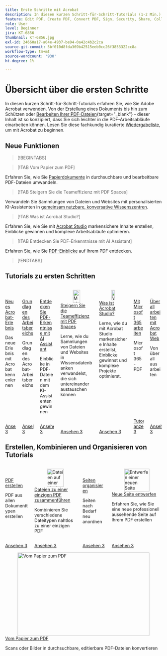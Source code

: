 ```yaml
---
title: Erste Schritte mit Acrobat
description: In diesen kurzen Schritt-für-Schritt-Tutorials (1-2 Min.) erfahren Sie, wie Sie Adobe Acrobat verwenden.
feature: Edit PDF, Create PDF, Convert PDF, Sign, Security, Share, Collaboration, Workspace
role: User
level: Beginner
jira: KT-6856
thumbnail: KT-6856.jpg
exl-id: 24660a17-a04e-4937-be94-0a42c4b2c2ca
source-git-commit: 5bf010d8fda369b42515eeb0cc26f3853322cc8a
workflow-type: tm+mt
source-wordcount: '930'
ht-degree: 1%

---
```


# Übersicht über die ersten Schritte

In diesen kurzen Schritt-für-Schritt-Tutorials erfahren Sie, wie Sie Adobe Acrobat verwenden. Von der Erstellung eines Dokuments bis hin zum Schützen oder [Bearbeiten Ihrer PDF-Dateien](https://www.adobe.com/de/acrobat/online/pdf-editor.html){target="_blank"} - dieser Inhalt ist so konzipiert, dass Sie sich leichter in die PDF-Arbeitsabläufe einarbeiten können. Lesen Sie diese fachkundig kuratierte [Wiedergabeliste](https://experienceleague.adobe.com/de/playlists/acrobat-get-started-business-users), um mit Acrobat zu beginnen.

## Neue Funktionen

>[!BEGINTABS]

>[!TAB Vom Papier zum PDF]

Erfahren Sie, wie Sie [Papierdokumente](scan-and-ocr.md) in durchsuchbare und bearbeitbare PDF-Dateien umwandeln.

>[!TAB Steigern Sie die Teameffizienz mit PDF Spaces]

Verwandeln Sie Sammlungen von Dateien und Websites mit personalisierten KI-Assistenten in [gemeinsam nutzbare, konversative Wissenszentren](pdf-spaces-legal.md).

>[!TAB Was ist Acrobat Studio?]

Erfahren Sie, wie Sie mit [Acrobat Studio](acrobat-studio.md) markensichere Inhalte erstellen, Einblicke gewinnen und komplexe Arbeitsabläufe optimieren.

>[!TAB Entdecken Sie PDF-Erkenntnisse mit AI Assistant]

Erfahren Sie, wie Sie [PDF-Einblicke](ai-assistant.md) auf Ihrem PDF entdecken.

>[!ENDTABS]

## Tutorials zu ersten Schritten

<!-- START CARDS HTML - DO NOT MODIFY BY HAND -->
<div class="columns">
    <div class="column is-half-tablet is-half-desktop is-one-third-widescreen" aria-label="New Acrobat experience">
        <div class="card" style="height: 100%; display: flex; flex-direction: column; height: 100%;">
            <div class="card-image">
                <figure class="image x-is-16by9">
                    <a href="https://experienceleague.adobe.com/de/docs/document-cloud-learn/acrobat-learning/getting-started/new-workspace" title="Neues Erlebnis mit Acrobat" target="_self" rel="referrer">
                        <img class="is-bordered-r-small" src="https://experienceleague.adobe.com/de/docs/document-cloud-learn/acrobat-learning/getting-started/media_1fd7846c8083ccd0da406c6abf96fe746d9b4539e.png?width=400&format=webply&optimize=medium" alt="Neues Erlebnis mit Acrobat"
                             style="width: 100%; aspect-ratio: 16 / 9; object-fit: cover; overflow: hidden; display: block; margin: auto;">
                    </a>
                </figure>
            </div>
            <div class="card-content is-padded-small" style="display: flex; flex-direction: column; flex-grow: 1; justify-content: space-between;">
                <div class="top-card-content">
                    <p class="headline is-size-6 has-text-weight-bold">
                        <a href="https://experienceleague.adobe.com/de/docs/document-cloud-learn/acrobat-learning/getting-started/new-workspace" target="_self" rel="referrer" title="neues Acrobat-Erlebnis">Neues Acrobat-Erlebnis</a>
                    </p>
                    <p class="is-size-6">Das neue Erlebnis mit Acrobat kennenlernen</p>
                </div>
                <a href="https://experienceleague.adobe.com/de/docs/document-cloud-learn/acrobat-learning/getting-started/new-workspace" target="_self" rel="referrer" class="spectrum-Button spectrum-Button--outline spectrum-Button--primary spectrum-Button--sizeM" style="align-self: flex-start; margin-top: 1rem;">
                    <span class="spectrum-Button-label has-no-wrap has-text-weight-bold">Ansehen</span>
                3</a>
            </div>
        </div>
    </div>
    <div class="column is-half-tablet is-half-desktop is-one-third-widescreen" aria-label="Workspace basics">
        <div class="card" style="height: 100%; display: flex; flex-direction: column; height: 100%;">
            <div class="card-image">
                <figure class="image x-is-16by9">
                    <a href="https://experienceleague.adobe.com/de/docs/document-cloud-learn/acrobat-learning/getting-started/get-to-know-the-acrobat-dc-interface" title="Grundlagen des Arbeitsbereichs" target="_self" rel="referrer">
                        <img class="is-bordered-r-small" src="https://experienceleague.adobe.com/de/docs/document-cloud-learn/acrobat-learning/getting-started/media_1829b23b3d26ba9ab2687a87be27ecf1b2adde71e.png?width=400&format=webply&optimize=medium" alt="Grundlagen des Arbeitsbereichs"
                             style="width: 100%; aspect-ratio: 16 / 9; object-fit: cover; overflow: hidden; display: block; margin: auto;">
                    </a>
                </figure>
            </div>
            <div class="card-content is-padded-small" style="display: flex; flex-direction: column; flex-grow: 1; justify-content: space-between;">
                <div class="top-card-content">
                    <p class="headline is-size-6 has-text-weight-bold">
                        <a href="https://experienceleague.adobe.com/de/docs/document-cloud-learn/acrobat-learning/getting-started/get-to-know-the-acrobat-dc-interface" target="_self" rel="referrer" title="Grundlagen des Arbeitsbereichs">Grundlagen des Arbeitsbereichs</a>
                    </p>
                    <p class="is-size-6">Grundlagen des Acrobat-Arbeitsbereichs</p>
                </div>
                <a href="https://experienceleague.adobe.com/de/docs/document-cloud-learn/acrobat-learning/getting-started/get-to-know-the-acrobat-dc-interface" target="_self" rel="referrer" class="spectrum-Button spectrum-Button--outline spectrum-Button--primary spectrum-Button--sizeM" style="align-self: flex-start; margin-top: 1rem;">
                    <span class="spectrum-Button-label has-no-wrap has-text-weight-bold">Ansehen</span>
                3</a>
            </div>
        </div>
    </div>
    <div class="column is-half-tablet is-half-desktop is-one-third-widescreen" aria-label="Discover PDF insights with AI Assistant">
        <div class="card" style="height: 100%; display: flex; flex-direction: column; height: 100%;">
            <div class="card-image">
                <figure class="image x-is-16by9">
                    <a href="https://experienceleague.adobe.com/de/docs/document-cloud-learn/acrobat-learning/getting-started/ai-assistant" title="Mit AI Assistant PDF-Erkenntnisse gewinnen" target="_self" rel="referrer">
                        <img class="is-bordered-r-small" src="https://experienceleague.adobe.com/de/docs/document-cloud-learn/acrobat-learning/getting-started/media_16b40a5c89df63b8d9116ee1733680b378915394a.png?width=400&format=webply&optimize=medium" alt="Mit AI Assistant PDF-Erkenntnisse gewinnen"
                             style="width: 100%; aspect-ratio: 16 / 9; object-fit: cover; overflow: hidden; display: block; margin: auto;">
                    </a>
                </figure>
            </div>
            <div class="card-content is-padded-small" style="display: flex; flex-direction: column; flex-grow: 1; justify-content: space-between;">
                <div class="top-card-content">
                    <p class="headline is-size-6 has-text-weight-bold">
                        <a href="https://experienceleague.adobe.com/de/docs/document-cloud-learn/acrobat-learning/getting-started/ai-assistant" target="_self" rel="referrer" title="Mit dem KI-Assistenten PDF-Erkenntnisse gewinnen">Entdecken Sie PDF-Erkenntnisse mit AI Assistant</a>
                    </p>
                    <p class="is-size-6">Einblicke in PDF-Dateien mit dem KI-Assistenten gewinnen</p>
                </div>
                <a href="https://experienceleague.adobe.com/de/docs/document-cloud-learn/acrobat-learning/getting-started/ai-assistant" target="_self" rel="referrer" class="spectrum-Button spectrum-Button--outline spectrum-Button--primary spectrum-Button--sizeM" style="align-self: flex-start; margin-top: 1rem;">
                    <span class="spectrum-Button-label has-no-wrap has-text-weight-bold">Ansehen</span>
                3</a>
            </div>
        </div>
    </div>
                <div class="column is-half-tablet is-half-desktop is-one-third-widescreen" aria-label="Boost team efficiency with PDF Spaces">
        <div class="card" style="height: 100%; display: flex; flex-direction: column; height: 100%;">
            <div class="card-image">
                <figure class="image x-is-16by9">
                    <a href="https://experienceleague.adobe.com/de/docs/document-cloud-learn/acrobat-learning/getting-started/pdf-spaces-legal" title="Mehr Team-Effizienz dank PDF Spaces" target="_self" rel="referrer">
                        <img class="is-bordered-r-small" src="https://experienceleague.adobe.com/de/docs/document-cloud-learn/acrobat-learning/by-industry/gov/media_1a0a666ba69346a3cb306b786f1b0681e09316801.png?width=400&format=webply&optimize=medium" alt="Mehr Team-Effizienz dank PDF Spaces"
                             style="width: 100%; aspect-ratio: 16 / 9; object-fit: cover; overflow: hidden; display: block; margin: auto;">
                    </a>
                </figure>
            </div>
            <div class="card-content is-padded-small" style="display: flex; flex-direction: column; flex-grow: 1; justify-content: space-between;">
                <div class="top-card-content">
                    <p class="headline is-size-6 has-text-weight-bold">
                        <a href="https://experienceleague.adobe.com/de/docs/document-cloud-learn/acrobat-learning/getting-started/pdf-spaces-legal" target="_self" rel="referrer" title="Mehr Team-Effizienz dank PDF Spaces">Steigern Sie die Teameffizienz mit PDF Spaces</a>
                    </p>
                    <p class="is-size-6">Lerne, wie du Sammlungen von Dateien und Websites in Wissensdatenbanken verwandelst, die sich untereinander austauschen können</p>
                </div>
                <a href="https://experienceleague.adobe.com/de/docs/document-cloud-learn/acrobat-learning/getting-started/pdf-spaces-legal" target="_self" rel="referrer" class="spectrum-Button spectrum-Button--outline spectrum-Button--primary spectrum-Button--sizeM" style="align-self: flex-start; margin-top: 1rem;">
                    <span class="spectrum-Button-label has-no-wrap has-text-weight-bold">Ansehen</span>
                3</a>
            </div>
        </div>
    </div>
                 <div class="column is-half-tablet is-half-desktop is-one-third-widescreen"         aria-label="What is Acrobat Studio?">
                      <div class="card" style="height: 100%; display: flex; flex-direction: column; height: 100%;">
                 <div class="card-image">
                <figure class="image x-is-16by9">
                    <a href="https://experienceleague.adobe.com/de/docs/document-cloud-learn/acrobat-learning/getting-started/acrobat-studio" title="Was ist Acrobat Studio?" target="_self" rel="referrer">
                        <img class="is-bordered-r-small" src="https://experienceleague.adobe.com/de/docs/document-cloud-learn/acrobat-learning/by-industry/media_1f6d6f7b7584d916a156a186267c3d3790ae9144a.png?width=400&format=webply&optimize=medium" alt="Was ist Acrobat Studio?"
                             style="width: 100%; aspect-ratio: 16 / 9; object-fit: cover; overflow: hidden; display: block; margin: auto;">
                    </a>
                </figure>
                 </div>
                     <div class="card-content is-padded-small" style="display: flex; flex-direction: column; flex-grow: 1; justify-content: space-between;">
                <div class="top-card-content">
                    <p class="headline is-size-6 has-text-weight-bold">
                        <a href="https://experienceleague.adobe.com/de/docs/document-cloud-learn/acrobat-learning/getting-started/acrobat-studio" target="_self" rel="referrer" title="Was ist Acrobat Studio?">Was ist Acrobat Studio?</a>
                    </p>
                    <p class="is-size-6">Lerne, wie du mit Acrobat Studio markensichere Inhalte erstellst, Einblicke gewinnst und komplexe Projekte optimierst.</p>
                </div>
                <a href="https://experienceleague.adobe.com/de/docs/document-cloud-learn/acrobat-learning/getting-started/acrobat-studio" target="_self" rel="referrer" class="spectrum-Button spectrum-Button--outline spectrum-Button--primary spectrum-Button--sizeM" style="align-self: flex-start; margin-top: 1rem;">
                    <span class="spectrum-Button-label has-no-wrap has-text-weight-bold">Ansehen</span>
                3</a>
            </div>
        </div>
    </div>
    <div class="column is-half-tablet is-half-desktop is-one-third-widescreen" aria-label="Work with Microsoft 365">
        <div class="card" style="height: 100%; display: flex; flex-direction: column; height: 100%;">
            <div class="card-image">
                <figure class="image x-is-16by9">
                    <a href="https://experienceleague.adobe.com/de/docs/document-cloud-learn/acrobat-learning/integrations/integrate-overview#microsoft" title="Arbeiten mit Microsoft 365" target="_self" rel="referrer">
                        <img class="is-bordered-r-small" src="https://experienceleague.adobe.com/de/docs/document-cloud-learn/acrobat-learning/getting-started/media_1e715d1ec959dc755a27cab94e21039372673afac.png?width=400&format=webply&optimize=medium" alt="Arbeiten mit Microsoft 365"
                             style="width: 100%; aspect-ratio: 16 / 9; object-fit: cover; overflow: hidden; display: block; margin: auto;">
                    </a>
                </figure>
            </div>
            <div class="card-content is-padded-small" style="display: flex; flex-direction: column; flex-grow: 1; justify-content: space-between;">
                <div class="top-card-content">
                    <p class="headline is-size-6 has-text-weight-bold">
                        <a href="https://experienceleague.adobe.com/de/docs/document-cloud-learn/acrobat-learning/integrations/integrate-overview#microsoft" target="_self" rel="referrer" title="Arbeiten mit Microsoft 365">Mit Microsoft 365 arbeiten</a>
                    </p>
                    <p class="is-size-6">Microsoft 365-PDF</p>
                </div>
                <a href="https://experienceleague.adobe.com/de/docs/document-cloud-learn/acrobat-learning/integrations/integrate-overview#microsoft" target="_self" rel="referrer" class="spectrum-Button spectrum-Button--outline spectrum-Button--primary spectrum-Button--sizeM" style="align-self: flex-start; margin-top: 1rem;">
                    <span class="spectrum-Button-label has-no-wrap has-text-weight-bold">Tutorials anzeigen</span>
                3</a>
            </div>
        </div>
    </div>
     <div class="column is-half-tablet is-half-desktop is-one-third-widescreen" aria-label="Work anywhere with Acrobat web">
        <div class="card" style="height: 100%; display: flex; flex-direction: column; height: 100%;">
            <div class="card-image">
                <figure class="image x-is-16by9">
                    <a href="https://experienceleague.adobe.com/de/docs/document-cloud-learn/acrobat-learning/getting-started/acrobatweb" title="Überall arbeiten - mit Acrobat Web" target="_self" rel="referrer">
                        <img class="is-bordered-r-small" src="https://experienceleague.adobe.com/de/docs/document-cloud-learn/acrobat-learning/getting-started/media_1bfcf9b6746a553be3bae3718499df7f83847b637.png?width=400&format=webply&optimize=medium" alt="Überall arbeiten - mit Acrobat Web"
                             style="width: 100%; aspect-ratio: 16 / 9; object-fit: cover; overflow: hidden; display: block; margin: auto;">
                    </a>
                </figure>
            </div>
            <div class="card-content is-padded-small" style="display: flex; flex-direction: column; flex-grow: 1; justify-content: space-between;">
                <div class="top-card-content">
                    <p class="headline is-size-6 has-text-weight-bold">
                        <a href="https://experienceleague.adobe.com/de/docs/document-cloud-learn/acrobat-learning/getting-started/acrobatweb" target="_self" rel="referrer" title="Überall arbeiten - mit Acrobat Web">Überall arbeiten mit Acrobat Web</a>
                    </p>
                    <p class="is-size-6">Von überall aus arbeiten</p>
                </div>
                <a href="https://experienceleague.adobe.com/de/docs/document-cloud-learn/acrobat-learning/getting-started/acrobatweb" target="_self" rel="referrer" class="spectrum-Button spectrum-Button--outline spectrum-Button--primary spectrum-Button--sizeM" style="align-self: flex-start; margin-top: 1rem;">
                    <span class="spectrum-Button-label has-no-wrap has-text-weight-bold">Ansehen</span>
                3</a>
            </div>
        </div>
    </div>
</div>
<!-- END CARDS HTML - DO NOT MODIFY BY HAND -->

## Erstellen, Kombinieren und Organisieren von Tutorials

<!-- START CARDS HTML - DO NOT MODIFY BY HAND -->
<div class="columns">
    <div class="column is-half-tablet is-half-desktop is-one-third-widescreen" aria-label="Create a PDF">
        <div class="card" style="height: 100%; display: flex; flex-direction: column; height: 100%;">
            <div class="card-image">
                <figure class="image x-is-16by9">
                    <a href="https://experienceleague.adobe.com/de/docs/document-cloud-learn/acrobat-learning/getting-started/create-pdf" title="Erstellen einer PDF" target="_self" rel="referrer">
                        <img class="is-bordered-r-small" src="https://experienceleague.adobe.com/de/docs/document-cloud-learn/acrobat-learning/getting-started/media_16f0a3abd52647334bb64fdf140cf94afd63188d2.png?width=400&format=webply&optimize=medium" alt="Erstellen einer PDF"
                             style="width: 100%; aspect-ratio: 16 / 9; object-fit: cover; overflow: hidden; display: block; margin: auto;">
                    </a>
                </figure>
            </div>
            <div class="card-content is-padded-small" style="display: flex; flex-direction: column; flex-grow: 1; justify-content: space-between;">
                <div class="top-card-content">
                    <p class="headline is-size-6 has-text-weight-bold">
                        <a href="https://experienceleague.adobe.com/de/docs/document-cloud-learn/acrobat-learning/getting-started/create-pdf" target="_self" rel="referrer" title="Erstellen einer PDF">PDF erstellen</a>
                    </p>
                    <p class="is-size-6">PDF aus allen Dokumenttypen erstellen</p>
                </div>
                <a href="https://experienceleague.adobe.com/de/docs/document-cloud-learn/acrobat-learning/getting-started/create-pdf" target="_self" rel="referrer" class="spectrum-Button spectrum-Button--outline spectrum-Button--primary spectrum-Button--sizeM" style="align-self: flex-start; margin-top: 1rem;">
                    <span class="spectrum-Button-label has-no-wrap has-text-weight-bold">Ansehen</span>
                3</a>
            </div>
        </div>
    </div>
    <div class="column is-half-tablet is-half-desktop is-one-third-widescreen" aria-label="Combine files into a single PDF">
        <div class="card" style="height: 100%; display: flex; flex-direction: column; height: 100%;">
            <div class="card-image">
                <figure class="image x-is-16by9">
                    <a href="https://experienceleague.adobe.com/de/docs/document-cloud-learn/acrobat-learning/getting-started/combine-to-pdf" title="Dateien auf einer einzigen PDF zusammenführen" target="_self" rel="referrer">
                        <img class="is-bordered-r-small" src="https://experienceleague.adobe.com/de/docs/document-cloud-learn/acrobat-learning/getting-started/media_11be639aeee441f5b0e2b4900730339cd1798a4b9.png?width=400&format=webply&optimize=medium" alt="Dateien auf einer einzigen PDF zusammenführen"
                             style="width: 100%; aspect-ratio: 16 / 9; object-fit: cover; overflow: hidden; display: block; margin: auto;">
                    </a>
                </figure>
            </div>
            <div class="card-content is-padded-small" style="display: flex; flex-direction: column; flex-grow: 1; justify-content: space-between;">
                <div class="top-card-content">
                    <p class="headline is-size-6 has-text-weight-bold">
                        <a href="https://experienceleague.adobe.com/de/docs/document-cloud-learn/acrobat-learning/getting-started/combine-to-pdf" target="_self" rel="referrer" title="Dateien auf einer einzigen PDF zusammenführen">Dateien zu einer einzigen PDF zusammenführen</a>
                    </p>
                    <p class="is-size-6">Kombinieren Sie verschiedene Dateitypen nahtlos zu einer einzigen PDF</p>
                </div>
                <a href="https://experienceleague.adobe.com/de/docs/document-cloud-learn/acrobat-learning/getting-started/combine-to-pdf" target="_self" rel="referrer" class="spectrum-Button spectrum-Button--outline spectrum-Button--primary spectrum-Button--sizeM" style="align-self: flex-start; margin-top: 1rem;">
                    <span class="spectrum-Button-label has-no-wrap has-text-weight-bold">Ansehen</span>
                3</a>
            </div>
        </div>
    </div>
    <div class="column is-half-tablet is-half-desktop is-one-third-widescreen" aria-label="Organize pages">
        <div class="card" style="height: 100%; display: flex; flex-direction: column; height: 100%;">
            <div class="card-image">
                <figure class="image x-is-16by9">
                    <a href="https://experienceleague.adobe.com/de/docs/document-cloud-learn/acrobat-learning/getting-started/organize" title="Organisieren von Seiten" target="_self" rel="referrer">
                        <img class="is-bordered-r-small" src="https://experienceleague.adobe.com/de/docs/document-cloud-learn/acrobat-learning/getting-started/media_17e55bdc9d65c0ae578fd3d6d32d1eb3bf3719714.png?width=400&format=webply&optimize=medium" alt="Organisieren von Seiten"
                             style="width: 100%; aspect-ratio: 16 / 9; object-fit: cover; overflow: hidden; display: block; margin: auto;">
                    </a>
                </figure>
            </div>
            <div class="card-content is-padded-small" style="display: flex; flex-direction: column; flex-grow: 1; justify-content: space-between;">
                <div class="top-card-content">
                    <p class="headline is-size-6 has-text-weight-bold">
                        <a href="https://experienceleague.adobe.com/de/docs/document-cloud-learn/acrobat-learning/getting-started/organize" target="_self" rel="referrer" title="Organisieren von Seiten">Seiten organisieren</a>
                    </p>
                    <p class="is-size-6">Seiten nach Bedarf neu anordnen</p>
                </div>
                <a href="https://experienceleague.adobe.com/de/docs/document-cloud-learn/acrobat-learning/getting-started/organize" target="_self" rel="referrer" class="spectrum-Button spectrum-Button--outline spectrum-Button--primary spectrum-Button--sizeM" style="align-self: flex-start; margin-top: 1rem;">
                    <span class="spectrum-Button-label has-no-wrap has-text-weight-bold">Ansehen</span>
                3</a>
            </div>
        </div>
    </div>
    <div class="column is-half-tablet is-half-desktop is-one-third-widescreen" aria-label="Design a new page">
        <div class="card" style="height: 100%; display: flex; flex-direction: column; height: 100%;">
            <div class="card-image">
                <figure class="image x-is-16by9">
                    <a href="https://experienceleague.adobe.com/de/docs/document-cloud-learn/acrobat-learning/getting-started/add-custom-page" title="Entwerfen einer neuen Seite" target="_self" rel="referrer">
                        <img class="is-bordered-r-small" src="https://experienceleague.adobe.com/de/docs/document-cloud-learn/acrobat-learning/getting-started/media_1f048322a16c3f2b9762347f0ea4e90b24dcd279e.png?width=400&format=webply&optimize=medium" alt="Entwerfen einer neuen Seite"
                             style="width: 100%; aspect-ratio: 16 / 9; object-fit: cover; overflow: hidden; display: block; margin: auto;">
                    </a>
                </figure>
            </div>
            <div class="card-content is-padded-small" style="display: flex; flex-direction: column; flex-grow: 1; justify-content: space-between;">
                <div class="top-card-content">
                    <p class="headline is-size-6 has-text-weight-bold">
                        <a href="https://experienceleague.adobe.com/de/docs/document-cloud-learn/acrobat-learning/getting-started/add-custom-page" target="_self" rel="referrer" title="Entwerfen einer neuen Seite">Neue Seite entwerfen</a>
                    </p>
                    <p class="is-size-6">Erfahren Sie, wie Sie eine neue professionell aussehende Seite auf Ihrem PDF erstellen</p>
                </div>
                <a href="https://experienceleague.adobe.com/de/docs/document-cloud-learn/acrobat-learning/getting-started/add-custom-page" target="_self" rel="referrer" class="spectrum-Button spectrum-Button--outline spectrum-Button--primary spectrum-Button--sizeM" style="align-self: flex-start; margin-top: 1rem;">
                    <span class="spectrum-Button-label has-no-wrap has-text-weight-bold">Ansehen</span>
                3</a>
            </div>
        </div>
    </div>
</div>
    <div class="column is-half-tablet is-half-desktop is-one-third-widescreen" aria-label="Scan & OCR">
        <div class="card" style="height: 100%; display: flex; flex-direction: column; height: 100%;">
            <div class="card-image">
                <figure class="image x-is-16by9">
                    <a href="https://experienceleague.adobe.com/de/docs/document-cloud-learn/acrobat-learning/getting-started/scan-and-ocr" title="Vom Papier zum PDF" target="_self" rel="referrer">
                        <img class="is-bordered-r-small" src="https://experienceleague.adobe.com/de/docs/document-cloud-learn/acrobat-learning/getting-started/media_1b026238a32eb56a79f2826f8c588a2f4d83c93e5.png?width=400&format=webply&optimize=medium" alt="Vom Papier zum PDF"
                             style="width: 100%; aspect-ratio: 16 / 9; object-fit: cover; overflow: hidden; display: block; margin: auto;">
                    </a>
                </figure>
            </div>
            <div class="card-content is-padded-small" style="display: flex; flex-direction: column; flex-grow: 1; justify-content: space-between;">
                <div class="top-card-content">
                    <p class="headline is-size-6 has-text-weight-bold">
                        <a href="https://experienceleague.adobe.com/de/docs/document-cloud-learn/acrobat-learning/getting-started/scan-and-ocr" target="_self" rel="referrer" title="Vom Papier zum PDF">Vom Papier zum PDF</a>
                    </p>
                    <p class="is-size-6">Scans oder Bilder in durchsuchbare, editierbare PDF-Dateien konvertieren</p>
                </div>
                <a href="https://experienceleague.adobe.com/de/docs/document-cloud-learn/acrobat-learning/getting-started/scan-and-ocr" target="_self" rel="referrer" class="spectrum-Button spectrum-Button--outline spectrum-Button--primary spectrum-Button--sizeM" style="align-self: flex-start; margin-top: 1rem;">
                    <span class="spectrum-Button-label has-no-wrap has-text-weight-bold">Lesen</span>
                3</a>
            </div>
        </div>
    </div>
</div>
<!-- END CARDS HTML - DO NOT MODIFY BY HAND -->

## Bearbeiten und Exportieren von Tutorials

<!-- START CARDS HTML - DO NOT MODIFY BY HAND -->
<div class="columns">
    <div class="column is-half-tablet is-half-desktop is-one-third-widescreen" aria-label="Edit text in a PDF">
        <div class="card" style="height: 100%; display: flex; flex-direction: column; height: 100%;">
            <div class="card-image">
                <figure class="image x-is-16by9">
                    <a href="https://experienceleague.adobe.com/de/docs/document-cloud-learn/acrobat-learning/getting-started/edit-pdf" title="Bearbeiten von Text auf einem PDF" target="_self" rel="referrer">
                        <img class="is-bordered-r-small" src="https://experienceleague.adobe.com/de/docs/document-cloud-learn/acrobat-learning/getting-started/media_13401767164ccbafc5bcc35d34d2334fc961255e1.png?width=400&format=webply&optimize=medium" alt="Bearbeiten von Text auf einem PDF"
                             style="width: 100%; aspect-ratio: 16 / 9; object-fit: cover; overflow: hidden; display: block; margin: auto;">
                    </a>
                </figure>
            </div>
            <div class="card-content is-padded-small" style="display: flex; flex-direction: column; flex-grow: 1; justify-content: space-between;">
                <div class="top-card-content">
                    <p class="headline is-size-6 has-text-weight-bold">
                        <a href="https://experienceleague.adobe.com/de/docs/document-cloud-learn/acrobat-learning/getting-started/edit-pdf" target="_self" rel="referrer" title="Bearbeiten von Text auf einem PDF">Text auf einem PDF bearbeiten</a>
                    </p>
                    <p class="is-size-6">Wörter, Sätze und sogar ganze Seiten auf dem PDF bearbeiten</p>
                </div>
                <a href="https://experienceleague.adobe.com/de/docs/document-cloud-learn/acrobat-learning/getting-started/edit-pdf" target="_self" rel="referrer" class="spectrum-Button spectrum-Button--outline spectrum-Button--primary spectrum-Button--sizeM" style="align-self: flex-start; margin-top: 1rem;">
                    <span class="spectrum-Button-label has-no-wrap has-text-weight-bold">Ansehen</span>
                3</a>
            </div>
        </div>
    </div>
    <div class="column is-half-tablet is-half-desktop is-one-third-widescreen" aria-label="Edit graphics in a PDF">
        <div class="card" style="height: 100%; display: flex; flex-direction: column; height: 100%;">
            <div class="card-image">
                <figure class="image x-is-16by9">
                    <a href="https://experienceleague.adobe.com/de/docs/document-cloud-learn/acrobat-learning/getting-started/edit-graphics" title="Bearbeiten von Grafiken auf einem PDF" target="_self" rel="referrer">
                        <img class="is-bordered-r-small" src="https://experienceleague.adobe.com/de/docs/document-cloud-learn/acrobat-learning/getting-started/media_10cbcb294cdbd62dc9d8f6b2f5f5f160782370141.png?width=400&format=webply&optimize=medium" alt="Bearbeiten von Grafiken auf einem PDF"
                             style="width: 100%; aspect-ratio: 16 / 9; object-fit: cover; overflow: hidden; display: block; margin: auto;">
                    </a>
                </figure>
            </div>
            <div class="card-content is-padded-small" style="display: flex; flex-direction: column; flex-grow: 1; justify-content: space-between;">
                <div class="top-card-content">
                    <p class="headline is-size-6 has-text-weight-bold">
                        <a href="https://experienceleague.adobe.com/de/docs/document-cloud-learn/acrobat-learning/getting-started/edit-graphics" target="_self" rel="referrer" title="Bearbeiten von Grafiken auf einem PDF">Grafiken auf einem PDF bearbeiten</a>
                    </p>
                    <p class="is-size-6">Erfahren Sie, wie Sie Grafiken auf Ihrem PDF erstellen, bearbeiten und verbessern können.</p>
                </div>
                <a href="https://experienceleague.adobe.com/de/docs/document-cloud-learn/acrobat-learning/getting-started/edit-graphics" target="_self" rel="referrer" class="spectrum-Button spectrum-Button--outline spectrum-Button--primary spectrum-Button--sizeM" style="align-self: flex-start; margin-top: 1rem;">
                    <span class="spectrum-Button-label has-no-wrap has-text-weight-bold">Ansehen</span>
                3</a>
            </div>
        </div>
    </div>
    <div class="column is-half-tablet is-half-desktop is-one-third-widescreen" aria-label="Stylize this PDF">
        <div class="card" style="height: 100%; display: flex; flex-direction: column; height: 100%;">
            <div class="card-image">
                <figure class="image x-is-16by9">
                    <a href="https://experienceleague.adobe.com/de/docs/document-cloud-learn/acrobat-learning/getting-started/stylize-this-pdf" title="Stilisieren dieser PDF" target="_self" rel="referrer">
                        <img class="is-bordered-r-small" src="https://experienceleague.adobe.com/de/docs/document-cloud-learn/acrobat-learning/getting-started/media_199eeb70612b1e3f04c00cbe3ebf7f4cc2016bcef.png?width=400&format=webply&optimize=medium" alt="Stilisieren dieser PDF"
                             style="width: 100%; aspect-ratio: 16 / 9; object-fit: cover; overflow: hidden; display: block; margin: auto;">
                    </a>
                </figure>
            </div>
            <div class="card-content is-padded-small" style="display: flex; flex-direction: column; flex-grow: 1; justify-content: space-between;">
                <div class="top-card-content">
                    <p class="headline is-size-6 has-text-weight-bold">
                        <a href="https://experienceleague.adobe.com/de/docs/document-cloud-learn/acrobat-learning/getting-started/stylize-this-pdf" target="_self" rel="referrer" title="Stilisieren dieser PDF">Diesen PDF stilisieren</a>
                    </p>
                    <p class="is-size-6">Erfahren Sie, wie Sie professionell wirkende PDF erstellen</p>
                </div>
                <a href="https://experienceleague.adobe.com/de/docs/document-cloud-learn/acrobat-learning/getting-started/stylize-this-pdf" target="_self" rel="referrer" class="spectrum-Button spectrum-Button--outline spectrum-Button--primary spectrum-Button--sizeM" style="align-self: flex-start; margin-top: 1rem;">
                    <span class="spectrum-Button-label has-no-wrap has-text-weight-bold">Ansehen</span>
                3</a>
            </div>
        </div>
    </div>
    <div class="column is-half-tablet is-half-desktop is-one-third-widescreen" aria-label="Auto-adjust layout">
        <div class="card" style="height: 100%; display: flex; flex-direction: column; height: 100%;">
            <div class="card-image">
                <figure class="image x-is-16by9">
                    <a href="https://experienceleague.adobe.com/de/docs/document-cloud-learn/acrobat-learning/getting-started/auto-adjust-layout" title="Layout automatisch anpassen" target="_self" rel="referrer">
                        <img class="is-bordered-r-small" src="https://experienceleague.adobe.com/de/docs/document-cloud-learn/acrobat-learning/getting-started/media_1072b7b70b16efa68b4bd6bbc2152a4dd90bd6dfb.png?width=400&format=webply&optimize=medium" alt="Layout automatisch anpassen"
                             style="width: 100%; aspect-ratio: 16 / 9; object-fit: cover; overflow: hidden; display: block; margin: auto;">
                    </a>
                </figure>
            </div>
            <div class="card-content is-padded-small" style="display: flex; flex-direction: column; flex-grow: 1; justify-content: space-between;">
                <div class="top-card-content">
                    <p class="headline is-size-6 has-text-weight-bold">
                        <a href="https://experienceleague.adobe.com/de/docs/document-cloud-learn/acrobat-learning/getting-started/auto-adjust-layout" target="_self" rel="referrer" title="Layout automatisch anpassen">Layout automatisch anpassen</a>
                    </p>
                    <p class="is-size-6">Erfahren Sie mehr über den neuen Bearbeitungsmodus, mit dem Inhalte umfließen</p>
                </div>
                <a href="https://experienceleague.adobe.com/de/docs/document-cloud-learn/acrobat-learning/getting-started/auto-adjust-layout" target="_self" rel="referrer" class="spectrum-Button spectrum-Button--outline spectrum-Button--primary spectrum-Button--sizeM" style="align-self: flex-start; margin-top: 1rem;">
                    <span class="spectrum-Button-label has-no-wrap has-text-weight-bold">Ansehen</span>
                3</a>
            </div>
        </div>
    </div>
    <div class="column is-half-tablet is-half-desktop is-one-third-widescreen" aria-label="Convert PDF to different file formats">
        <div class="card" style="height: 100%; display: flex; flex-direction: column; height: 100%;">
            <div class="card-image">
                <figure class="image x-is-16by9">
                    <a href="https://experienceleague.adobe.com/de/docs/document-cloud-learn/acrobat-learning/getting-started/export-pdf" title="PDF in verschiedene Dateiformate konvertieren" target="_self" rel="referrer">
                        <img class="is-bordered-r-small" src="https://experienceleague.adobe.com/de/docs/document-cloud-learn/acrobat-learning/getting-started/media_16383696f2610f1419050df7dca0b9dc77b94f836.png?width=400&format=webply&optimize=medium" alt="PDF in verschiedene Dateiformate konvertieren"
                             style="width: 100%; aspect-ratio: 16 / 9; object-fit: cover; overflow: hidden; display: block; margin: auto;">
                    </a>
                </figure>
            </div>
            <div class="card-content is-padded-small" style="display: flex; flex-direction: column; flex-grow: 1; justify-content: space-between;">
                <div class="top-card-content">
                    <p class="headline is-size-6 has-text-weight-bold">
                        <a href="https://experienceleague.adobe.com/de/docs/document-cloud-learn/acrobat-learning/getting-started/export-pdf" target="_self" rel="referrer" title="PDF in verschiedene Dateiformate konvertieren">PDF in andere Dateiformate konvertieren</a>
                    </p>
                    <p class="is-size-6">Konvertieren Ihrer PDF-Dateien in verschiedene Dateiformate</p>
                </div>
                <a href="https://experienceleague.adobe.com/de/docs/document-cloud-learn/acrobat-learning/getting-started/export-pdf" target="_self" rel="referrer" class="spectrum-Button spectrum-Button--outline spectrum-Button--primary spectrum-Button--sizeM" style="align-self: flex-start; margin-top: 1rem;">
                    <span class="spectrum-Button-label has-no-wrap has-text-weight-bold">Ansehen</span>
                3</a>
            </div>
        </div>
    </div>
</div>
<!-- END CARDS HTML - DO NOT MODIFY BY HAND -->

## Tutorials zur Zusammenarbeit

<!-- START CARDS HTML - DO NOT MODIFY BY HAND -->
<div class="columns">
    <div class="column is-half-tablet is-half-desktop is-one-third-widescreen" aria-label="Collaborate in real time">
        <div class="card" style="height: 100%; display: flex; flex-direction: column; height: 100%;">
            <div class="card-image">
                <figure class="image x-is-16by9">
                    <a href="https://experienceleague.adobe.com/de/docs/document-cloud-learn/acrobat-learning/getting-started/collaborate" title="In Echtzeit zusammenarbeiten." target="_self" rel="referrer">
                        <img class="is-bordered-r-small" src="https://experienceleague.adobe.com/de/docs/document-cloud-learn/acrobat-learning/getting-started/media_1f5dd20f4df4fb7d2f5c80653268baf61e708a449.png?width=400&format=webply&optimize=medium" alt="In Echtzeit zusammenarbeiten."
                             style="width: 100%; aspect-ratio: 16 / 9; object-fit: cover; overflow: hidden; display: block; margin: auto;">
                    </a>
                </figure>
            </div>
            <div class="card-content is-padded-small" style="display: flex; flex-direction: column; flex-grow: 1; justify-content: space-between;">
                <div class="top-card-content">
                    <p class="headline is-size-6 has-text-weight-bold">
                        <a href="https://experienceleague.adobe.com/de/docs/document-cloud-learn/acrobat-learning/getting-started/collaborate" target="_self" rel="referrer" title="In Echtzeit zusammenarbeiten.">In Echtzeit zusammenarbeiten</a>
                    </p>
                    <p class="is-size-6">Durch Zusammenarbeit in Echtzeit bringen Sie Ihre Projekte voran.</p>
                </div>
                <a href="https://experienceleague.adobe.com/de/docs/document-cloud-learn/acrobat-learning/getting-started/collaborate" target="_self" rel="referrer" class="spectrum-Button spectrum-Button--outline spectrum-Button--primary spectrum-Button--sizeM" style="align-self: flex-start; margin-top: 1rem;">
                    <span class="spectrum-Button-label has-no-wrap has-text-weight-bold">Ansehen</span>
                3</a>
            </div>
        </div>
    </div>
    <div class="column is-half-tablet is-half-desktop is-one-third-widescreen" aria-label="Comment on a PDF">
        <div class="card" style="height: 100%; display: flex; flex-direction: column; height: 100%;">
            <div class="card-image">
                <figure class="image x-is-16by9">
                    <a href="https://experienceleague.adobe.com/de/docs/document-cloud-learn/acrobat-learning/getting-started/comment-on-pdf-files" title="Auf einem PDF kommentieren" target="_self" rel="referrer">
                        <img class="is-bordered-r-small" src="https://experienceleague.adobe.com/de/docs/document-cloud-learn/acrobat-learning/getting-started/media_116d7c4b645e8d4c4e4645df9cb83a36501431471.png?width=400&format=webply&optimize=medium" alt="Auf einem PDF kommentieren"
                             style="width: 100%; aspect-ratio: 16 / 9; object-fit: cover; overflow: hidden; display: block; margin: auto;">
                    </a>
                </figure>
            </div>
            <div class="card-content is-padded-small" style="display: flex; flex-direction: column; flex-grow: 1; justify-content: space-between;">
                <div class="top-card-content">
                    <p class="headline is-size-6 has-text-weight-bold">
                        <a href="https://experienceleague.adobe.com/de/docs/document-cloud-learn/acrobat-learning/getting-started/comment-on-pdf-files" target="_self" rel="referrer" title="Auf einem PDF kommentieren">Kommentar zu einem PDF</a>
                    </p>
                    <p class="is-size-6">Erfahren Sie, wie Sie Kommentare auf einem freigegebenen PDF mit nur einem Webbrowser hinzufügen.</p>
                </div>
                <a href="https://experienceleague.adobe.com/de/docs/document-cloud-learn/acrobat-learning/getting-started/comment-on-pdf-files" target="_self" rel="referrer" class="spectrum-Button spectrum-Button--outline spectrum-Button--primary spectrum-Button--sizeM" style="align-self: flex-start; margin-top: 1rem;">
                    <span class="spectrum-Button-label has-no-wrap has-text-weight-bold">Ansehen</span>
                3</a>
            </div>
        </div>
    </div>
</div>
<!-- END CARDS HTML - DO NOT MODIFY BY HAND -->

## Zusätzliche Tutorials

<!-- START CARDS HTML - DO NOT MODIFY BY HAND -->
<div class="columns">
    <div class="column is-half-tablet is-half-desktop is-one-third-widescreen" aria-label="Create fillable forms">
        <div class="card" style="height: 100%; display: flex; flex-direction: column; height: 100%;">
            <div class="card-image">
                <figure class="image x-is-16by9">
                    <a href="https://experienceleague.adobe.com/de/docs/document-cloud-learn/acrobat-learning/getting-started/create-fillable-forms" title="Ausfüllbares Formular erstellen" target="_self" rel="referrer">
                        <img class="is-bordered-r-small" src="https://experienceleague.adobe.com/de/docs/document-cloud-learn/acrobat-learning/getting-started/media_109411f58bacd579c020661fd7f6577ed63726aef.png?width=400&format=webply&optimize=medium" alt="Ausfüllbares Formular erstellen"
                             style="width: 100%; aspect-ratio: 16 / 9; object-fit: cover; overflow: hidden; display: block; margin: auto;">
                    </a>
                </figure>
            </div>
            <div class="card-content is-padded-small" style="display: flex; flex-direction: column; flex-grow: 1; justify-content: space-between;">
                <div class="top-card-content">
                    <p class="headline is-size-6 has-text-weight-bold">
                        <a href="https://experienceleague.adobe.com/de/docs/document-cloud-learn/acrobat-learning/getting-started/create-fillable-forms" target="_self" rel="referrer" title="Ausfüllbares Formular erstellen">Ausfüllbare Formulare erstellen</a>
                    </p>
                    <p class="is-size-6">Gescanntes Papier in ein ausfüllbares Formular umwandeln.</p>
                </div>
                <a href="https://experienceleague.adobe.com/de/docs/document-cloud-learn/acrobat-learning/getting-started/create-fillable-forms" target="_self" rel="referrer" class="spectrum-Button spectrum-Button--outline spectrum-Button--primary spectrum-Button--sizeM" style="align-self: flex-start; margin-top: 1rem;">
                    <span class="spectrum-Button-label has-no-wrap has-text-weight-bold">Lesen</span>
                3</a>
            </div>
        </div>
    </div>
    <div class="column is-half-tablet is-half-desktop is-one-third-widescreen" aria-label="Fill & Sign a PDF form">
        <div class="card" style="height: 100%; display: flex; flex-direction: column; height: 100%;">
            <div class="card-image">
                <figure class="image x-is-16by9">
                    <a href="https://experienceleague.adobe.com/de/docs/document-cloud-learn/acrobat-learning/getting-started/fill-and-sign" title="Fill &amp; Sign ein PDF-Formular" target="_self" rel="referrer">
                        <img class="is-bordered-r-small" src="https://experienceleague.adobe.com/de/docs/document-cloud-learn/acrobat-learning/getting-started/media_1e8d0607bd61f9cf6a5781801e8e075019fa10ce8.png?width=400&format=webply&optimize=medium" alt="Fill &amp; Sign ein PDF-Formular"
                             style="width: 100%; aspect-ratio: 16 / 9; object-fit: cover; overflow: hidden; display: block; margin: auto;">
                    </a>
                </figure>
            </div>
            <div class="card-content is-padded-small" style="display: flex; flex-direction: column; flex-grow: 1; justify-content: space-between;">
                <div class="top-card-content">
                    <p class="headline is-size-6 has-text-weight-bold">
                        <a href="https://experienceleague.adobe.com/de/docs/document-cloud-learn/acrobat-learning/getting-started/fill-and-sign" target="_self" rel="referrer" title="Fill &amp; Sign ein PDF-Formular">Fill &amp; Sign für ein PDF-Formular </a>
                    </p>
                    <p class="is-size-6">Erfahren Sie, wie Sie ein PDF-Formular schnell und einfach ausfüllen und signieren können.</p>
                </div>
                <a href="https://experienceleague.adobe.com/de/docs/document-cloud-learn/acrobat-learning/getting-started/fill-and-sign" target="_self" rel="referrer" class="spectrum-Button spectrum-Button--outline spectrum-Button--primary spectrum-Button--sizeM" style="align-self: flex-start; margin-top: 1rem;">
                    <span class="spectrum-Button-label has-no-wrap has-text-weight-bold">Ansehen</span>
                3</a>
            </div>
        </div>
    </div>
    <div class="column is-half-tablet is-half-desktop is-one-third-widescreen" aria-label="Protect a PDF file with a password">
        <div class="card" style="height: 100%; display: flex; flex-direction: column; height: 100%;">
            <div class="card-image">
                <figure class="image x-is-16by9">
                    <a href="https://experienceleague.adobe.com/de/docs/document-cloud-learn/acrobat-learning/getting-started/password-protect" title="Protect einer PDF-Datei mit einem Kennwort" target="_self" rel="referrer">
                        <img class="is-bordered-r-small" src="https://experienceleague.adobe.com/de/docs/document-cloud-learn/acrobat-learning/getting-started/media_1803b816278477ef62c8c4a25be6fcc6094763124.png?width=400&format=webply&optimize=medium" alt="Protect einer PDF-Datei mit einem Kennwort"
                             style="width: 100%; aspect-ratio: 16 / 9; object-fit: cover; overflow: hidden; display: block; margin: auto;">
                    </a>
                </figure>
            </div>
            <div class="card-content is-padded-small" style="display: flex; flex-direction: column; flex-grow: 1; justify-content: space-between;">
                <div class="top-card-content">
                    <p class="headline is-size-6 has-text-weight-bold">
                        <a href="https://experienceleague.adobe.com/de/docs/document-cloud-learn/acrobat-learning/getting-started/password-protect" target="_self" rel="referrer" title="Protect einer PDF-Datei mit einem Kennwort">Protect einer PDF-Datei mit einem Kennwort</a>
                    </p>
                    <p class="is-size-6">Erfahren Sie, wie Sie Ihrem PDF ein Kennwort hinzufügen</p>
                </div>
                <a href="https://experienceleague.adobe.com/de/docs/document-cloud-learn/acrobat-learning/getting-started/password-protect" target="_self" rel="referrer" class="spectrum-Button spectrum-Button--outline spectrum-Button--primary spectrum-Button--sizeM" style="align-self: flex-start; margin-top: 1rem;">
                    <span class="spectrum-Button-label has-no-wrap has-text-weight-bold">Ansehen</span>
                3</a>
            </div>
        </div>
    </div>
    <div class="column is-half-tablet is-half-desktop is-one-third-widescreen" aria-label="Get signatures">
        <div class="card" style="height: 100%; display: flex; flex-direction: column; height: 100%;">
            <div class="card-image">
                <figure class="image x-is-16by9">
                    <a href="https://experienceleague.adobe.com/de/docs/document-cloud-learn/acrobat-learning/getting-started/signatures" title="Unterschriften einholen." target="_self" rel="referrer">
                        <img class="is-bordered-r-small" src="https://experienceleague.adobe.com/de/docs/document-cloud-learn/acrobat-learning/getting-started/media_1d23992362b8a44ebfa1801c33d482df88e1865e1.png?width=400&format=webply&optimize=medium" alt="Unterschriften einholen."
                             style="width: 100%; aspect-ratio: 16 / 9; object-fit: cover; overflow: hidden; display: block; margin: auto;">
                    </a>
                </figure>
            </div>
            <div class="card-content is-padded-small" style="display: flex; flex-direction: column; flex-grow: 1; justify-content: space-between;">
                <div class="top-card-content">
                    <p class="headline is-size-6 has-text-weight-bold">
                        <a href="https://experienceleague.adobe.com/de/docs/document-cloud-learn/acrobat-learning/getting-started/signatures" target="_self" rel="referrer" title="Unterschriften einholen.">Signaturen abrufen</a>
                    </p>
                    <p class="is-size-6">Rechtsgültige elektronische Unterschriften einholen</p>
                </div>
                <a href="https://experienceleague.adobe.com/de/docs/document-cloud-learn/acrobat-learning/getting-started/signatures" target="_self" rel="referrer" class="spectrum-Button spectrum-Button--outline spectrum-Button--primary spectrum-Button--sizeM" style="align-self: flex-start; margin-top: 1rem;">
                    <span class="spectrum-Button-label has-no-wrap has-text-weight-bold">Ansehen</span>
                3</a>
            </div>
        </div>
    </div>
    <div class="column is-half-tablet is-half-desktop is-one-third-widescreen" aria-label="Track your documents">
        <div class="card" style="height: 100%; display: flex; flex-direction: column; height: 100%;">
            <div class="card-image">
                <figure class="image x-is-16by9">
                    <a href="https://experienceleague.adobe.com/de/docs/document-cloud-learn/acrobat-learning/getting-started/track" title="Dokumente verfolgen" target="_self" rel="referrer">
                        <img class="is-bordered-r-small" src="https://experienceleague.adobe.com/de/docs/document-cloud-learn/acrobat-learning/getting-started/media_1b0f65154db21a029cc4155f26ca8c24f5eeb71ef.png?width=400&format=webply&optimize=medium" alt="Dokumente verfolgen"
                             style="width: 100%; aspect-ratio: 16 / 9; object-fit: cover; overflow: hidden; display: block; margin: auto;">
                    </a>
                </figure>
            </div>
            <div class="card-content is-padded-small" style="display: flex; flex-direction: column; flex-grow: 1; justify-content: space-between;">
                <div class="top-card-content">
                    <p class="headline is-size-6 has-text-weight-bold">
                        <a href="https://experienceleague.adobe.com/de/docs/document-cloud-learn/acrobat-learning/getting-started/track" target="_self" rel="referrer" title="Dokumente verfolgen">Dokumente verfolgen</a>
                    </p>
                    <p class="is-size-6">Dokumente mit elektronischen Unterschriften verfolgen und verwalten</p>
                </div>
                <a href="https://experienceleague.adobe.com/de/docs/document-cloud-learn/acrobat-learning/getting-started/track" target="_self" rel="referrer" class="spectrum-Button spectrum-Button--outline spectrum-Button--primary spectrum-Button--sizeM" style="align-self: flex-start; margin-top: 1rem;">
                    <span class="spectrum-Button-label has-no-wrap has-text-weight-bold">Ansehen</span>
                3</a>
            </div>
        </div>
    </div>
    <div class="column is-half-tablet is-half-desktop is-one-third-widescreen" aria-label="Productivity on the go">
        <div class="card" style="height: 100%; display: flex; flex-direction: column; height: 100%;">
            <div class="card-image">
                <figure class="image x-is-16by9">
                    <a href="https://experienceleague.adobe.com/de/docs/document-cloud-learn/acrobat-learning/getting-started/productivity" title="Unterwegs produktiv sein." target="_self" rel="referrer">
                        <img class="is-bordered-r-small" src="https://experienceleague.adobe.com/de/docs/document-cloud-learn/acrobat-learning/getting-started/media_1baac857c8ccc7eb8f0af7c27bd123772b2d5cac4.png?width=400&format=webply&optimize=medium" alt="Unterwegs produktiv sein."
                             style="width: 100%; aspect-ratio: 16 / 9; object-fit: cover; overflow: hidden; display: block; margin: auto;">
                    </a>
                </figure>
    </div>
    <div class="card-content is-padded-small" style="display: flex; flex-direction: column; flex-grow: 1; justify-content: space-between;">
                <div class="top-card-content">
                    <p class="headline is-size-6 has-text-weight-bold">
                        <a href="https://experienceleague.adobe.com/de/docs/document-cloud-learn/acrobat-learning/getting-started/productivity" target="_self" rel="referrer" title="Unterwegs produktiv sein.">Produktivität unterwegs</a>
                    </p>
                    <p class="is-size-6">Erfahren Sie, wie Sie direkt auf Ihrem Tablet oder Smartphone mehr tun können.</p>
                </div>
                <a href="https://experienceleague.adobe.com/de/docs/document-cloud-learn/acrobat-learning/getting-started/productivity" target="_self" rel="referrer" class="spectrum-Button spectrum-Button--outline spectrum-Button--primary spectrum-Button--sizeM" style="align-self: flex-start; margin-top: 1rem;">
                    <span class="spectrum-Button-label has-no-wrap has-text-weight-bold">Ansehen</span>
                3</a>
            </div>
    <div class="column is-half-tablet is-half-desktop is-one-third-widescreen" aria-label="Where do PDFs come from?">
        <div class="card" style="height: 100%; display: flex; flex-direction: column; height: 100%;">
            <div class="card-image">
                <figure class="image x-is-16by9">
                    <a href="https://experienceleague.adobe.com/de/docs/document-cloud-learn/acrobat-learning/getting-started/where-do-pdfs-come-from" title="Unterwegs produktiv sein." target="_self" rel="referrer">
                        <img class="is-bordered-r-small" src="https://experienceleague.adobe.com/de/docs/document-cloud-learn/acrobat-learning/getting-started/media_133ee13f07ef84d06eef5d6b1c81d024747f19f36.png?width=400&format=webply&optimize=medium" alt="Woher kommen die PDF?"
                             style="width: 100%; aspect-ratio: 16 / 9; object-fit: cover; overflow: hidden; display: block; margin: auto;">
                    </a>
                </figure>
            </div>
            <div class="card-content is-padded-small" style="display: flex; flex-direction: column; flex-grow: 1; justify-content: space-between;">
                <div class="top-card-content">
                    <p class="headline is-size-6 has-text-weight-bold">
                        <a href="https://experienceleague.adobe.com/de/docs/document-cloud-learn/acrobat-learning/getting-started/where-do-pdfs-come-from" target="_self" rel="referrer" title="Woher kommen die PDF?">Woher kommen die PDF?</a>
                    </p>
                    <p class="is-size-6">Erfahren Sie, woher die PDF kommen und wie Sie sie verwenden können.</p>
                </div>
                <a href="https://experienceleague.adobe.com/de/docs/document-cloud-learn/acrobat-learning/getting-started/where-do-pdfs-come-from" target="_self" rel="referrer" class="spectrum-Button spectrum-Button--outline spectrum-Button--primary spectrum-Button--sizeM" style="align-self: flex-start; margin-top: 1rem;">
                    <span class="spectrum-Button-label has-no-wrap has-text-weight-bold">Ansehen</span>
                3</a>
            </div>
        </div>
    </div>
</div>
<!-- END CARDS HTML - DO NOT MODIFY BY HAND -->